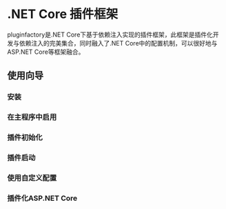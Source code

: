 # .NET Core 插件框架

pluginfactory是.NET Core下基于依赖注入实现的插件框架，此框架是插件化开发与依赖注入的完美集合，同时融入了.NET Core中的配置机制，可以很好地与ASP.NET Core等框架融合。

## 使用向导

### 安装

### 在主程序中启用

### 插件初始化

### 插件启动

### 使用自定义配置

### 插件化ASP.NET Core
